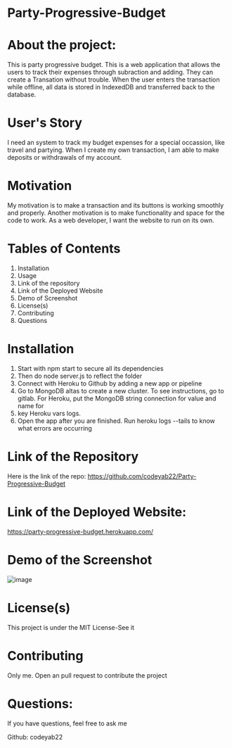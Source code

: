 # Party-Progressive-Budget
# About the project:
This is party progressive budget. This is a web application that allows the users to track their expenses through subraction and adding. They can create a Transation 
without trouble. When the user enters the transaction while offline, all data is stored in IndexedDB and transferred back to the database.

# User's Story
I need an system to track my budget expenses for a special occassion, like travel and partying. 
When I create my own transaction, I am able to make deposits or withdrawals of my account.

# Motivation

My motivation is to make a transaction and its buttons is working smoothly and properly. Another motivation is to make 
functionality and space for the code to work. As a web developer, I want the website to run on its own. 


# Tables of Contents
1. Installation
2. Usage
3. Link of the repository
4. Link of the Deployed Website
5. Demo of Screenshot
6. License(s)
7. Contributing
8. Questions

# Installation

1. Start with npm start to secure all its dependencies
2. Then do node server.js to reflect the folder
3. Connect with Heroku to Github by adding a new app or pipeline
4. Go to MongoDB altas to create a new cluster. To see instructions, go to gitlab. For Heroku, put the MongoDB string connection for value and name for 
5. key Heroku vars logs.  
6. Open the app after you are finished. Run heroku logs --tails to know what errors are occurring

# Link of the Repository

Here is the link of the repo: https://github.com/codeyab22/Party-Progressive-Budget

# Link of  the Deployed Website: 

https://party-progressive-budget.herokuapp.com/

# Demo of the Screenshot
![image](https://user-images.githubusercontent.com/72044418/112713591-56fef280-8eac-11eb-8d28-934c838f6d1a.png)


# License(s)

This project is under the MIT License-See it


# Contributing

Only me. Open an pull request to contribute the project 

# Questions:

If you have questions, feel free to ask me 

Github: codeyab22


